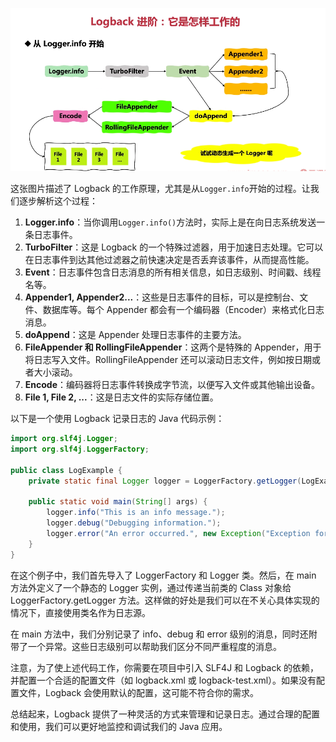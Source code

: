 ![alt text](image-33.png)

这张图片描述了 Logback 的工作原理，尤其是从`Logger.info`开始的过程。让我们逐步解析这个过程：

1. **Logger.info**：当你调用`Logger.info()`方法时，实际上是在向日志系统发送一条日志事件。
2. **TurboFilter**：这是 Logback 的一个特殊过滤器，用于加速日志处理。它可以在日志事件到达其他过滤器之前快速决定是否丢弃该事件，从而提高性能。
3. **Event**：日志事件包含日志消息的所有相关信息，如日志级别、时间戳、线程名等。
4. **Appender1, Appender2...**：这些是日志事件的目标，可以是控制台、文件、数据库等。每个 Appender 都会有一个编码器（Encoder）来格式化日志消息。
5. **doAppend**：这是 Appender 处理日志事件的主要方法。
6. **FileAppender 和 RollingFileAppender**：这两个是特殊的 Appender，用于将日志写入文件。RollingFileAppender 还可以滚动日志文件，例如按日期或者大小滚动。
7. **Encode**：编码器将日志事件转换成字节流，以便写入文件或其他输出设备。
8. **File 1, File 2, ...**：这是日志文件的实际存储位置。

以下是一个使用 Logback 记录日志的 Java 代码示例：

```java
import org.slf4j.Logger;
import org.slf4j.LoggerFactory;

public class LogExample {
    private static final Logger logger = LoggerFactory.getLogger(LogExample.class);

    public static void main(String[] args) {
        logger.info("This is an info message.");
        logger.debug("Debugging information.");
        logger.error("An error occurred.", new Exception("Exception for demonstration purposes."));
    }
}
```

在这个例子中，我们首先导入了 LoggerFactory 和 Logger 类。然后，在 main 方法外定义了一个静态的 Logger 实例，通过传递当前类的 Class 对象给 LoggerFactory.getLogger 方法。这样做的好处是我们可以在不关心具体实现的情况下，直接使用类名作为日志源。

在 main 方法中，我们分别记录了 info、debug 和 error 级别的消息，同时还附带了一个异常。这些日志级别可以帮助我们区分不同严重程度的消息。

注意，为了使上述代码工作，你需要在项目中引入 SLF4J 和 Logback 的依赖，并配置一个合适的配置文件（如 logback.xml 或 logback-test.xml）。如果没有配置文件，Logback 会使用默认的配置，这可能不符合你的需求。

总结起来，Logback 提供了一种灵活的方式来管理和记录日志。通过合理的配置和使用，我们可以更好地监控和调试我们的 Java 应用。
